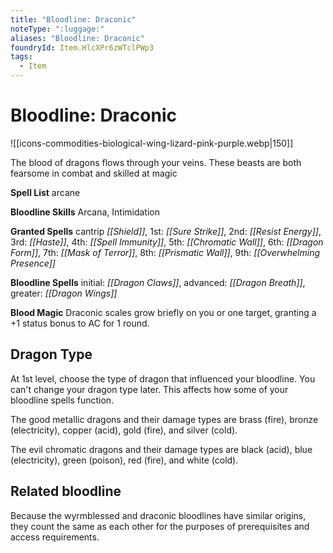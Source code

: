 ```yaml
---
title: "Bloodline: Draconic"
noteType: ":luggage:"
aliases: "Bloodline: Draconic"
foundryId: Item.HlcXPr6zWTclPWp3
tags:
  - Item
---
```


# Bloodline: Draconic
![[icons-commodities-biological-wing-lizard-pink-purple.webp|150]]

The blood of dragons flows through your veins. These beasts are both fearsome in combat and skilled at magic

**Spell List** arcane

**Bloodline Skills** Arcana, Intimidation

**Granted Spells** cantrip _[[Shield]]_, 1st: _[[Sure Strike]]_, 2nd: _[[Resist Energy]]_, 3rd: _[[Haste]]_, 4th: _[[Spell Immunity]]_, 5th: _[[Chromatic Wall]]_, 6th: _[[Dragon Form]]_, 7th: _[[Mask of Terror]]_, 8th: _[[Prismatic Wall]]_, 9th: _[[Overwhelming Presence]]_

**Bloodline Spells** initial: _[[Dragon Claws]]_, advanced: _[[Dragon Breath]]_, greater: _[[Dragon Wings]]_

**Blood Magic** Draconic scales grow briefly on you or one target, granting a +1 status bonus to AC for 1 round.

## Dragon Type

At 1st level, choose the type of dragon that influenced your bloodline. You can't change your dragon type later. This affects how some of your bloodline spells function.

The good metallic dragons and their damage types are brass (fire), bronze (electricity), copper (acid), gold (fire), and silver (cold).

The evil chromatic dragons and their damage types are black (acid), blue (electricity), green (poison), red (fire), and white (cold).

## Related bloodline

Because the wyrmblessed and draconic bloodlines have similar origins, they count the same as each other for the purposes of prerequisites and access requirements.
